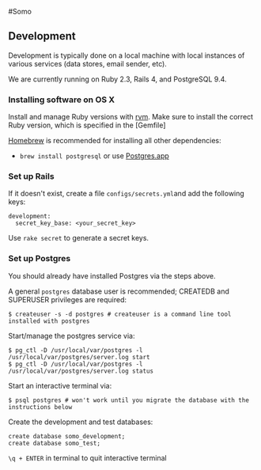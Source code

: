 #Somo

## Development

Development is typically done on a local machine with local instances of various services (data stores, email sender, etc).

We are currently running on Ruby 2.3, Rails 4, and PostgreSQL 9.4.


### Installing software on OS X

Install and manage Ruby versions with [rvm](http://rvm.io/). Make sure to install the correct Ruby version, which is specified in the [Gemfile]

[Homebrew](http://mxcl.github.io/homebrew/) is recommended for installing all other dependencies:

- `brew install postgresql` or use [Postgres.app](http://postgresapp.com/)

### Set up Rails

If it doesn't exist, create a file `configs/secrets.yml`and add the following keys:
```
development:
  secret_key_base: <your_secret_key>

```
Use `rake secret` to generate a secret keys.

### Set up Postgres

You should already have installed Postgres via the steps above.

A general `postgres` database user is recommended; CREATEDB and SUPERUSER privileges are required:

```
$ createuser -s -d postgres # createuser is a command line tool installed with postgres
```

Start/manage the postgres service via:

```
$ pg_ctl -D /usr/local/var/postgres -l /usr/local/var/postgres/server.log start
$ pg_ctl -D /usr/local/var/postgres -l /usr/local/var/postgres/server.log status
```

Start an interactive terminal via:

```
$ psql postgres # won't work until you migrate the database with the instructions below
```

Create the development and test databases:
```
create database somo_development;
create database somo_test;
```

`\q + ENTER` in terminal to quit interactive terminal
